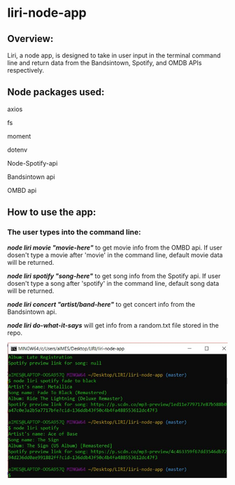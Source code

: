 # liri-node-app

## Overview: 

Liri, a node app, is designed to take in user input in the terminal command line and return data from the Bandsintown, Spotify, and         OMDB APIs respectively.

## Node packages used:

axios

fs

moment

dotenv

Node-Spotify-api

Bandsintown api

OMBD api

## How to use the app:

### The user types into the command line:

_**node liri movie "movie-here"**_ to get movie info from the OMBD api. If user dosen't type a movie after 'movie' in the command line, default movie data will be returned.

_**node liri spotify "song-here"**_ to get song info from the Spotify api. If user dosen't type a song after 'spotify' in the command line, default song data will be returned.

_**node liri concert "artist/band-here"**_ to get concert info from the Bandsintown api.

_**node liri do-what-it-says**_ will get info from a random.txt file stored in the repo.




![JPG?!?!](https://github.com/AimesAguilea/liri-node-app/blob/master/screen-shots/spotify-working.JPG)
